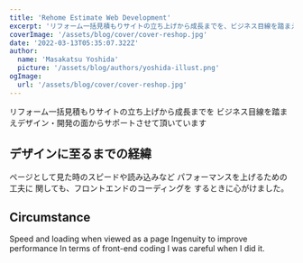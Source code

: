 ```yaml
---
title: 'Rehome Estimate Web Development'
excerpt: 'リフォーム一括見積もりサイトの立ち上げから成長までを、ビジネス目線を踏まえデザイン・開発の面からサポートさせて頂いています'
coverImage: '/assets/blog/cover/cover-reshop.jpg'
date: '2022-03-13T05:35:07.322Z'
author:
  name: 'Masakatsu Yoshida'
  picture: '/assets/blog/authors/yoshida-illust.png'
ogImage:
  url: '/assets/blog/cover/cover-reshop.jpg'
---
```


リフォーム一括見積もりサイトの立ち上げから成長までを
ビジネス目線を踏まえデザイン・開発の面からサポートさせて頂いています

## デザインに至るまでの経緯

ページとして見た時のスピードや読み込みなど
パフォーマンスを上げるための工夫に
関しても、フロントエンドのコーディングを
するときに心がけました。

## Circumstance

Speed and loading when viewed as a page
Ingenuity to improve performance
In terms of front-end coding
I was careful when I did it.